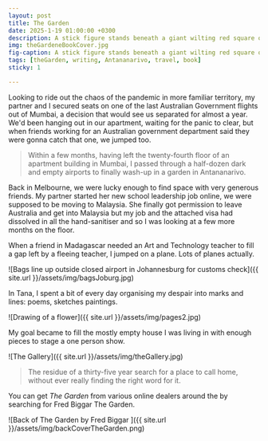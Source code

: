 ```yaml
---
layout: post
title: The Garden
date: 2025-1-19 01:00:00 +0300
description: A stick figure stands beneath a giant wilting red square of red. 
img: theGardeneBookCover.jpg 
fig-caption: A stick figure stands beneath a giant wilting red square of red.
tags: [theGarden, writing, Antananarivo, travel, book] 
sticky: 1

---
```

	
Looking to ride out the chaos of the pandemic in more familiar territory, my partner and I secured seats on one of the last Australian Government flights out of Mumbai, a decision that would see us separated for almost a year. We'd been hanging out in our apartment, waiting for the panic to clear, but when friends working for an Australian government department said they were gonna catch that one, we jumped too.

> Within a few months, having left the twenty-fourth floor of an apartment building in Mumbai, I passed through a half-dozen dark and empty airports to finally wash-up in a garden in Antananarivo. 

Back in Melbourne, we were lucky enough to find space with very generous friends. My partner started her new school leadership job online, we were supposed to be moving to Malaysia. She finally got permission to leave Australia and get into Malaysia but my job and the attached visa had dissolved in all the hand-sanitiser and so I was looking at a few more months on the floor.  

When a friend in Madagascar needed an Art and Technology teacher to fill a gap left by a fleeing teacher, I jumped on a plane. Lots of planes actually.

![Bags line up outside closed airport in Johannesburg for customs check]({{ site.url }}/assets/img/bagsJoburg.jpg)

In Tana, I spent a bit of every day organising my despair into marks and lines: poems, sketches paintings.

![Drawing of a flower]({{ site.url }}/assets/img/pages2.jpg)

My goal became to fill the mostly empty house I was living in with enough pieces to stage a one person show. 

![The Gallery]({{ site.url }}/assets/img/theGallery.jpg)

>The  residue of a thirty-five year search for a place to call home, without ever really finding the right word for it. 

You can get *The Garden* from various online dealers around the by searching for Fred Biggar The Garden. 

![Back of The Garden by Fred Biggar ]({{ site.url }}/assets/img/backCoverTheGarden.png)
